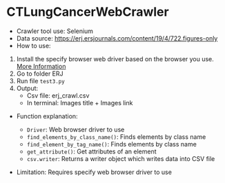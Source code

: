 # CTLungCancerWebCrawler

- Crawler tool use: Selenium
- Data source: https://erj.ersjournals.com/content/19/4/722.figures-only
- How to use:
1. Install the specify browser web driver based on the browser you use. [More Information](https://www.selenium.dev/documentation/en/webdriver/driver_requirements/) 
2. Go to folder ERJ
3. Run file `test3.py`
4. Output:
    - Csv file: erj_crawl.csv
    - In terminal: Images title + Images link
- Function explanation: 
    + `Driver`: Web browser driver to use
    + `find_elements_by_class_name()`: Finds elements by class name
    + `find_element_by_tag_name()`: Finds elements by class name
    + `get_attribute()`: Get attributes of an element
    + `csv.writer`: Returns a writer object which writes data into CSV file

- Limitation: Requires specify web browser driver to use
